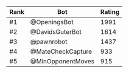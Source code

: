Rank|Bot|Rating
---|---|---
#1|@OpeningsBot|1991
#2|@DavidsGuterBot|1614
#3|@pawnrobot|1437
#4|@MateCheckCapture|933
#5|@MinOpponentMoves|915
